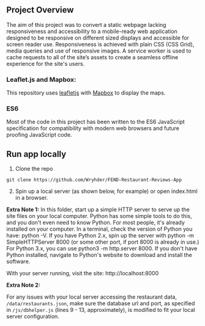 ## Project Overview

The aim of this project was to convert a static webpage lacking responsiveness and accessibility to a mobile-ready web application designed to be responsive on different sized displays and accessible for screen reader use. 
Responsiveness is achieved with plain CSS (CSS Grid), media queries and use of responsive images.
A service worker is used to cache requests to all of the site’s assets to create a seamless offline experience for the site's users.

### Leaflet.js and Mapbox:

This repository uses [leafletjs](https://leafletjs.com/) with [Mapbox](https://www.mapbox.com/) to display the maps.

### ES6

Most of the code in this project has been written to the ES6 JavaScript specification for compatibility with modern web browsers and future proofing JavaScript code.

## Run app locally
1. Clone the repo
```
git clone https://github.com/Wryhder/FEND-Restaurant-Reviews-App
```
2. Spin up a local server (as shown below, for example) or open index.html in a browser.

**Extra Note 1:**
In this folder, start up a simple HTTP server to serve up the site files on your local computer. Python has some simple tools to do this, and you don't even need to know Python. For most people, it's already installed on your computer.
In a terminal, check the version of Python you have: python -V. If you have Python 2.x, spin up the server with python -m SimpleHTTPServer 8000 (or some other port, if port 8000 is already in use.) For Python 3.x, you can use python3 -m http.server 8000. If you don't have Python installed, navigate to Python's website to download and install the software.

With your server running, visit the site: http://localhost:8000

**Extra Note 2:**

For any issues with your local server accessing the restaurant data, `/data/restaurants.json`, make sure the database url and port, as specified in `/js/dbhelper.js` (lines 9 - 13, approximately), is modified to fit your local server configuration.


